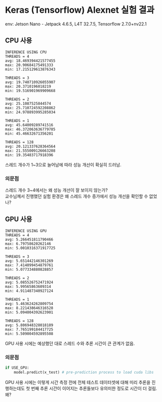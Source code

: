 # Keras (Tensorflow) Alexnet 실험 결과

env: Jetson Nano - Jetpack 4.6.5, L4T 32.7.5, Tensorflow 2.7.0+nv22.1

## CPU 사용
```
INFERENCE USING CPU
THREADS = 4
avg: 18.469394421577455
max: 20.90684175491333
min: 17.215129613876343

THREADS = 3
avg: 19.740710926055907
max: 20.3710196018219
min: 19.516901969909668

THREADS = 2
avg: 25.1087525844574
max: 25.710724592208862
min: 24.978893995285034

THREADS = 1
avg: 45.64009289741516
max: 46.372063636779785
min: 45.46632671356201

THREADS = 128
avg: 20.121337628364564
max: 21.555009126663208
min: 19.35483717918396
```
스레드 개수가 1~3으로 늘어남에 따라 성능 개선이 확실히 드러남.

### 의문점
스레드 개수 3~4에서는 왜 성능 개선이 잘 보이지 않는가?  
교수님께서 진행했던 실험 환경은 왜 스레드 개수 증가에서 성능 개선을 확인할 수 없었나?

## GPU 사용
```
INFERENCE USING GPU
THREADS = 4
avg: 5.266451811790466
max: 6.79758620262146
min: 5.0010316371917725

THREADS = 3
avg: 5.651442146301269
max: 7.414099454879761
min: 5.077334880828857

THREADS = 2
avg: 5.085526752471924
max: 5.99565863609314
min: 4.911487340927124

THREADS = 1
avg: 5.463624262809754
max: 8.221438646316528
min: 5.094004392623901

THREADS = 128
avg: 5.806948328018189
max: 7.765199184417725
min: 5.509004592895508
```

GPU 사용 시에는 예상했던 대로 스레드 수와 추론 시간이 큰 관계가 없음.

### 의문점
```python
if USE_GPU:
    model.predict(x_test) # pre-prediction process to load cuda libs
```
GPU 사용 시에는 이렇게 시간 측정 전에 전체 테스트 데이터셋에 대해 미리 추론을 진행하는데도 첫 번째 추론 시간이 이어지는 추론들보다 유의미한 정도로 시간이 더 걸림. 왜?